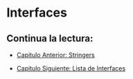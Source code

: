 # Interfaces

## Continua la lectura:

- [Capitulo Anterior: Stringers](./../39_Stringers)                                                                 

- [Capitulo Siguiente: Lista de Interfaces](./../41_Lista-Interfaces)
